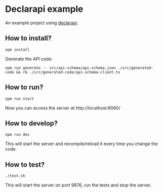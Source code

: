 # Declarapi example

An example project using [declarapi](https://github.com/mmagyar/declarapi).


## How to install?

```
npm install
```

Generate the API code:

```
npm run generate -- src/api-schema/api-schema.json ./src/generated-code && rm ./src/generated-code/api-schema-client.ts
```


## How to run?

```
npm run start
```

Now you can access the server at http://localhost:8080/


## How to develop?

```
npm run dev
```

This will start the server and recompile/reload it every time you change the code.


## How to test?

```
./test.sh
```

This will start the server on port 9876, run the tests and stop the server.
